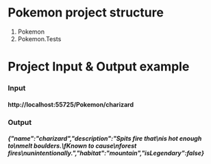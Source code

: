 # Pokemon project structure

1. Pokemon 
2. Pokemon.Tests


# Project Input & Output example

### Input
#### http://localhost:55725/Pokemon/charizard

### Output
##### {"name":"charizard","description":"Spits fire that\nis hot enough to\nmelt boulders.\fKnown to cause\nforest fires\nunintentionally.","habitat":"mountain","isLegendary":false}


